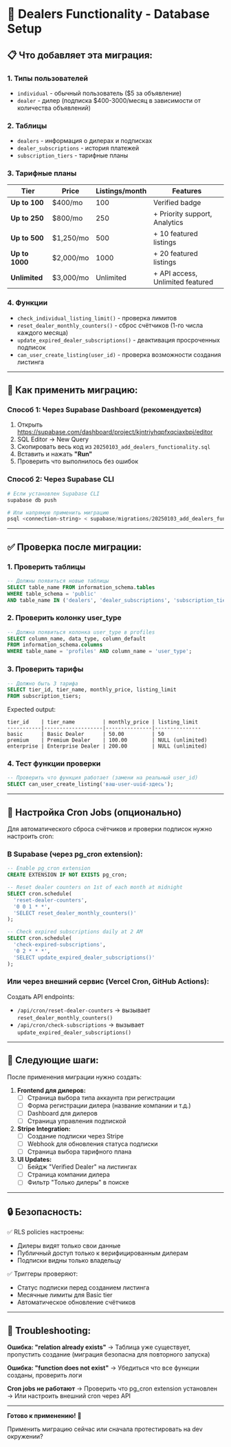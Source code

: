 # 🏢 Dealers Functionality - Database Setup

## 📋 Что добавляет эта миграция:

### 1. **Типы пользователей**
- `individual` - обычный пользователь ($5 за объявление)
- `dealer` - дилер (подписка $400-3000/месяц в зависимости от количества объявлений)

### 2. **Таблицы**
- `dealers` - информация о дилерах и подписках
- `dealer_subscriptions` - история платежей
- `subscription_tiers` - тарифные планы

### 3. **Тарифные планы**

| Tier | Price | Listings/month | Features |
|------|-------|----------------|----------|
| **Up to 100** | $400/mo | 100 | Verified badge |
| **Up to 250** | $800/mo | 250 | + Priority support, Analytics |
| **Up to 500** | $1,250/mo | 500 | + 10 featured listings |
| **Up to 1000** | $2,000/mo | 1000 | + 20 featured listings |
| **Unlimited** | $3,000/mo | Unlimited | + API access, Unlimited featured |

### 4. **Функции**
- `check_individual_listing_limit()` - проверка лимитов
- `reset_dealer_monthly_counters()` - сброс счётчиков (1-го числа каждого месяца)
- `update_expired_dealer_subscriptions()` - деактивация просроченных подписок
- `can_user_create_listing(user_id)` - проверка возможности создания листинга

---

## 🚀 Как применить миграцию:

### Способ 1: Через Supabase Dashboard (рекомендуется)

1. Открыть https://supabase.com/dashboard/project/kjntriyhqpfxqciaxbpj/editor
2. SQL Editor → New Query
3. Скопировать весь код из `20250103_add_dealers_functionality.sql`
4. Вставить и нажать **"Run"**
5. Проверить что выполнилось без ошибок

### Способ 2: Через Supabase CLI

```powershell
# Если установлен Supabase CLI
supabase db push

# Или напрямую применить миграцию
psql <connection-string> < supabase/migrations/20250103_add_dealers_functionality.sql
```

---

## ✅ Проверка после миграции:

### 1. Проверить таблицы

```sql
-- Должны появиться новые таблицы
SELECT table_name FROM information_schema.tables 
WHERE table_schema = 'public' 
AND table_name IN ('dealers', 'dealer_subscriptions', 'subscription_tiers');
```

### 2. Проверить колонку user_type

```sql
-- Должна появиться колонка user_type в profiles
SELECT column_name, data_type, column_default 
FROM information_schema.columns 
WHERE table_name = 'profiles' AND column_name = 'user_type';
```

### 3. Проверить тарифы

```sql
-- Должно быть 3 тарифа
SELECT tier_id, tier_name, monthly_price, listing_limit 
FROM subscription_tiers;
```

Expected output:
```
tier_id    | tier_name         | monthly_price | listing_limit
-----------|-------------------|---------------|---------------
basic      | Basic Dealer      | 50.00         | 50
premium    | Premium Dealer    | 100.00        | NULL (unlimited)
enterprise | Enterprise Dealer | 200.00        | NULL (unlimited)
```

### 4. Тест функции проверки

```sql
-- Проверить что функция работает (замени на реальный user_id)
SELECT can_user_create_listing('ваш-user-uuid-здесь');
```

---

## 🔧 Настройка Cron Jobs (опционально)

Для автоматического сброса счётчиков и проверки подписок нужно настроить cron:

### В Supabase (через pg_cron extension):

```sql
-- Enable pg_cron extension
CREATE EXTENSION IF NOT EXISTS pg_cron;

-- Reset dealer counters on 1st of each month at midnight
SELECT cron.schedule(
  'reset-dealer-counters',
  '0 0 1 * *',
  'SELECT reset_dealer_monthly_counters()'
);

-- Check expired subscriptions daily at 2 AM
SELECT cron.schedule(
  'check-expired-subscriptions',
  '0 2 * * *',
  'SELECT update_expired_dealer_subscriptions()'
);
```

### Или через внешний сервис (Vercel Cron, GitHub Actions):

Создать API endpoints:
- `/api/cron/reset-dealer-counters` → вызывает `reset_dealer_monthly_counters()`
- `/api/cron/check-subscriptions` → вызывает `update_expired_dealer_subscriptions()`

---

## 📝 Следующие шаги:

После применения миграции нужно создать:

1. **Frontend для дилеров:**
   - [ ] Страница выбора типа аккаунта при регистрации
   - [ ] Форма регистрации дилера (название компании и т.д.)
   - [ ] Dashboard для дилеров
   - [ ] Страница управления подпиской

2. **Stripe Integration:**
   - [ ] Создание подписки через Stripe
   - [ ] Webhook для обновления статуса подписки
   - [ ] Страница выбора тарифного плана

3. **UI Updates:**
   - [ ] Бейдж "Verified Dealer" на листингах
   - [ ] Страница компании дилера
   - [ ] Фильтр "Только дилеры" в поиске

---

## 🔒 Безопасность:

✅ RLS policies настроены:
- Дилеры видят только свои данные
- Публичный доступ только к верифицированным дилерам
- Подписки видны только владельцу

✅ Триггеры проверяют:
- Статус подписки перед созданием листинга
- Месячные лимиты для Basic tier
- Автоматическое обновление счётчиков

---

## 🐛 Troubleshooting:

**Ошибка: "relation already exists"**
→ Таблица уже существует, пропустить создание (миграция безопасна для повторного запуска)

**Ошибка: "function does not exist"**
→ Убедиться что все функции созданы, проверить логи

**Cron jobs не работают**
→ Проверить что pg_cron extension установлен
→ Или настроить внешний cron через API

---

**Готово к применению!** 🚀

Применить миграцию сейчас или сначала протестировать на dev окружении?
